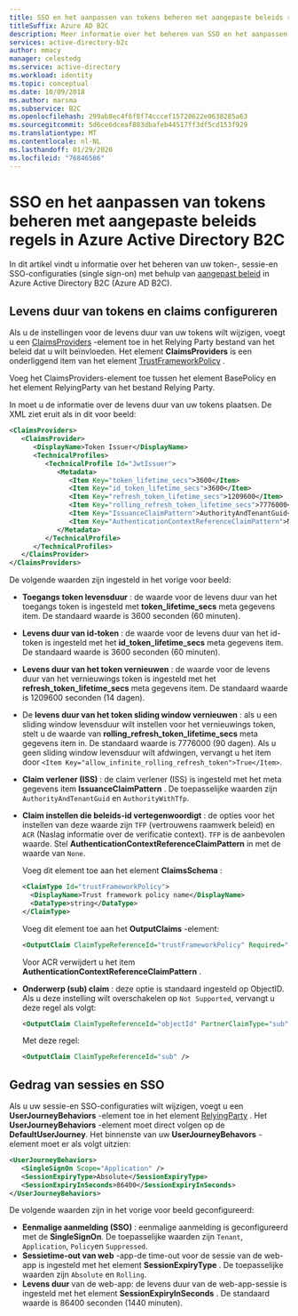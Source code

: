 ```yaml
---
title: SSO en het aanpassen van tokens beheren met aangepaste beleids regels
titleSuffix: Azure AD B2C
description: Meer informatie over het beheren van SSO en het aanpassen van tokens met aangepaste beleids regels in Azure Active Directory B2C.
services: active-directory-b2c
author: mmacy
manager: celestedg
ms.service: active-directory
ms.workload: identity
ms.topic: conceptual
ms.date: 10/09/2018
ms.author: marsma
ms.subservice: B2C
ms.openlocfilehash: 299ab8ec4f6f8f74cccef15720622e0638285a63
ms.sourcegitcommit: 5d6ce6dceaf883dbafeb44517ff3df5cd153f929
ms.translationtype: MT
ms.contentlocale: nl-NL
ms.lasthandoff: 01/29/2020
ms.locfileid: "76846586"
---
```

# <a name="manage-sso-and-token-customization-using-custom-policies-in-azure-active-directory-b2c"></a>SSO en het aanpassen van tokens beheren met aangepaste beleids regels in Azure Active Directory B2C

In dit artikel vindt u informatie over het beheren van uw token-, sessie-en SSO-configuraties (single sign-on) met behulp van [aangepast beleid](custom-policy-overview.md) in Azure Active Directory B2C (Azure AD B2C).

## <a name="token-lifetimes-and-claims-configuration"></a>Levens duur van tokens en claims configureren

Als u de instellingen voor de levens duur van uw tokens wilt wijzigen, voegt u een [ClaimsProviders](claimsproviders.md) -element toe in het Relying Party bestand van het beleid dat u wilt beïnvloeden.  Het element **ClaimsProviders** is een onderliggend item van het element [TrustFrameworkPolicy](trustframeworkpolicy.md) .

Voeg het ClaimsProviders-element toe tussen het element BasePolicy en het element RelyingParty van het bestand Relying Party.

In moet u de informatie over de levens duur van uw tokens plaatsen. De XML ziet eruit als in dit voor beeld:

```XML
<ClaimsProviders>
   <ClaimsProvider>
      <DisplayName>Token Issuer</DisplayName>
      <TechnicalProfiles>
         <TechnicalProfile Id="JwtIssuer">
            <Metadata>
               <Item Key="token_lifetime_secs">3600</Item>
               <Item Key="id_token_lifetime_secs">3600</Item>
               <Item Key="refresh_token_lifetime_secs">1209600</Item>
               <Item Key="rolling_refresh_token_lifetime_secs">7776000</Item>
               <Item Key="IssuanceClaimPattern">AuthorityAndTenantGuid</Item>
               <Item Key="AuthenticationContextReferenceClaimPattern">None</Item>
            </Metadata>
         </TechnicalProfile>
      </TechnicalProfiles>
   </ClaimsProvider>
</ClaimsProviders>
```

De volgende waarden zijn ingesteld in het vorige voor beeld:

- **Toegangs token levensduur** : de waarde voor de levens duur van het toegangs token is ingesteld met **token_lifetime_secs** meta gegevens item. De standaard waarde is 3600 seconden (60 minuten).
- **Levens duur van id-token** : de waarde voor de levens duur van het id-token is ingesteld met het **id_token_lifetime_secs** meta gegevens item. De standaard waarde is 3600 seconden (60 minuten).
- **Levens duur van het token vernieuwen** : de waarde voor de levens duur van het vernieuwings token is ingesteld met het **refresh_token_lifetime_secs** meta gegevens item. De standaard waarde is 1209600 seconden (14 dagen).
- De **levens duur van het token sliding window vernieuwen** : als u een sliding window levensduur wilt instellen voor het vernieuwings token, stelt u de waarde van **rolling_refresh_token_lifetime_secs** meta gegevens item in. De standaard waarde is 7776000 (90 dagen). Als u geen sliding window levensduur wilt afdwingen, vervangt u het item door `<Item Key="allow_infinite_rolling_refresh_token">True</Item>`.
- **Claim verlener (ISS)** : de claim verlener (ISS) is ingesteld met het meta gegevens item **IssuanceClaimPattern** . De toepasselijke waarden zijn `AuthorityAndTenantGuid` en `AuthorityWithTfp`.
- **Claim instellen die beleids-id vertegenwoordigt** : de opties voor het instellen van deze waarde zijn `TFP` (vertrouwens raamwerk beleid) en `ACR` (Naslag informatie over de verificatie context). `TFP` is de aanbevolen waarde. Stel **AuthenticationContextReferenceClaimPattern** in met de waarde van `None`.

    Voeg dit element toe aan het element **ClaimsSchema** :

    ```XML
    <ClaimType Id="trustFrameworkPolicy">
      <DisplayName>Trust framework policy name</DisplayName>
      <DataType>string</DataType>
    </ClaimType>
    ```

    Voeg dit element toe aan het **OutputClaims** -element:

    ```XML
    <OutputClaim ClaimTypeReferenceId="trustFrameworkPolicy" Required="true" DefaultValue="{policy}" />
    ```

    Voor ACR verwijdert u het item **AuthenticationContextReferenceClaimPattern** .

- **Onderwerp (sub) claim** : deze optie is standaard ingesteld op ObjectID. Als u deze instelling wilt overschakelen op `Not Supported`, vervangt u deze regel als volgt:

    ```XML
    <OutputClaim ClaimTypeReferenceId="objectId" PartnerClaimType="sub" />
    ```

    Met deze regel:

    ```XML
    <OutputClaim ClaimTypeReferenceId="sub" />
    ```

## <a name="session-behavior-and-sso"></a>Gedrag van sessies en SSO

Als u uw sessie-en SSO-configuraties wilt wijzigen, voegt u een **UserJourneyBehaviors** -element toe in het element [RelyingParty](relyingparty.md) .  Het **UserJourneyBehaviors** -element moet direct volgen op de **DefaultUserJourney**. Het binnenste van uw **UserJourneyBehavors** -element moet er als volgt uitzien:

```XML
<UserJourneyBehaviors>
   <SingleSignOn Scope="Application" />
   <SessionExpiryType>Absolute</SessionExpiryType>
   <SessionExpiryInSeconds>86400</SessionExpiryInSeconds>
</UserJourneyBehaviors>
```

De volgende waarden zijn in het vorige voor beeld geconfigureerd:

- **Eenmalige aanmelding (SSO)** : eenmalige aanmelding is geconfigureerd met de **SingleSignOn**. De toepasselijke waarden zijn `Tenant`, `Application`, `Policy`en `Suppressed`.
- **Sessietime-out van web** -app-de time-out voor de sessie van de web-app is ingesteld met het element **SessionExpiryType** . De toepasselijke waarden zijn `Absolute` en `Rolling`.
- **Levens duur** van de web-app: de levens duur van de web-app-sessie is ingesteld met het element **SessionExpiryInSeconds** . De standaard waarde is 86400 seconden (1440 minuten).
